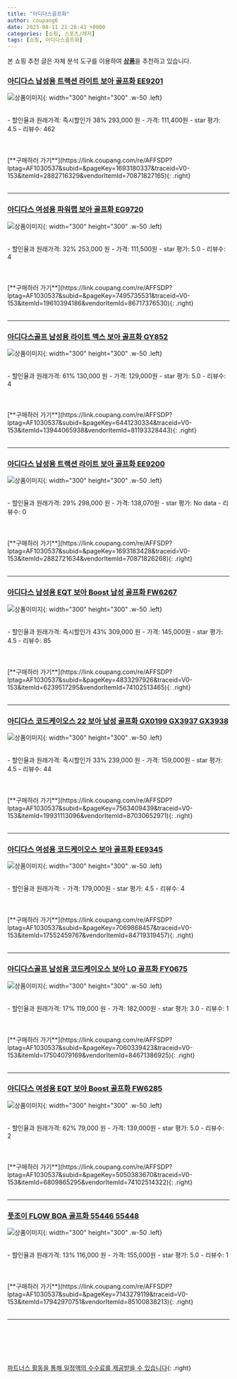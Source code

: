 ```yaml
---
title: "아디다스골프화"
author: coupang6
date: 2023-08-11 21:28:43 +0800
categories: [쇼핑, 스포츠/레저]
tags: [쇼핑, 아디다스골프화]
---
```


본 쇼핑 추천 글은 자체 분석 도구를 이용하여 [**상품**](https://link.coupang.com/a/bao1ui)을 추천하고 있습니다.

### [아디다스 남성용 트랙션 라이트 보아 골프화 EE9201](https://link.coupang.com/re/AFFSDP?lptag=AF1030537&subid=&pageKey=1693180337&traceid=V0-153&itemId=2882716329&vendorItemId=70871827165)

![상품이미지](https://thumbnail7.coupangcdn.com/thumbnails/remote/230x230ex/image/retail/images/3821672939263770-159b57df-4fb5-43b4-8fa1-59f8b5077921.jpg){: width="300" height="300" .w-50 .left}


<br>
- 할인율과 원래가격: 즉시할인가 38%  293,000   원
- 가격: 111,400원
- star 평가: 4.5
- 리뷰수: 462
<br>
<br>
<br>
<br>
[**구매하러 가기**](https://link.coupang.com/re/AFFSDP?lptag=AF1030537&subid=&pageKey=1693180337&traceid=V0-153&itemId=2882716329&vendorItemId=70871827165){: .right}
<br>
<br>

---

### [아디다스 여성용 파워랩 보아 골프화 EG9720](https://link.coupang.com/re/AFFSDP?lptag=AF1030537&subid=&pageKey=7495735531&traceid=V0-153&itemId=19610394186&vendorItemId=86717376530)

![상품이미지](https://thumbnail9.coupangcdn.com/thumbnails/remote/230x230ex/image/retail/images/2023/07/28/16/8/6137d7e3-99cf-4ec2-8abd-efe086fdb585.jpg){: width="300" height="300" .w-50 .left}


<br>
- 할인율과 원래가격: 32%  253,000   원
- 가격: 111,500원
- star 평가: 5.0
- 리뷰수: 4
<br>
<br>
<br>
<br>
[**구매하러 가기**](https://link.coupang.com/re/AFFSDP?lptag=AF1030537&subid=&pageKey=7495735531&traceid=V0-153&itemId=19610394186&vendorItemId=86717376530){: .right}
<br>
<br>

---

### [아디다스골프 남성용 라이트 맥스 보아 골프화 GY852](https://link.coupang.com/re/AFFSDP?lptag=AF1030537&subid=&pageKey=6441230334&traceid=V0-153&itemId=13944065938&vendorItemId=81193328443)

![상품이미지](https://thumbnail6.coupangcdn.com/thumbnails/remote/230x230ex/image/retail/images/2814943748941656-8c6d7841-e151-4066-927b-5c89c9b015fd.jpg){: width="300" height="300" .w-50 .left}


<br>
- 할인율과 원래가격: 61%  130,000   원
- 가격: 129,000원
- star 평가: 5.0
- 리뷰수: 4
<br>
<br>
<br>
<br>
[**구매하러 가기**](https://link.coupang.com/re/AFFSDP?lptag=AF1030537&subid=&pageKey=6441230334&traceid=V0-153&itemId=13944065938&vendorItemId=81193328443){: .right}
<br>
<br>

---

### [아디다스 남성용 트랙션 라이트 보아 골프화 EE9200](https://link.coupang.com/re/AFFSDP?lptag=AF1030537&subid=&pageKey=1693183428&traceid=V0-153&itemId=2882721634&vendorItemId=70871826268)

![상품이미지](https://thumbnail10.coupangcdn.com/thumbnails/remote/230x230ex/image/retail/images/2020/06/12/11/7/42ec2a34-ba56-4f96-9127-d91b82674909.jpg){: width="300" height="300" .w-50 .left}


<br>
- 할인율과 원래가격: 29%  298,000   원
- 가격: 138,070원
- star 평가: No data
- 리뷰수: 0
<br>
<br>
<br>
<br>
[**구매하러 가기**](https://link.coupang.com/re/AFFSDP?lptag=AF1030537&subid=&pageKey=1693183428&traceid=V0-153&itemId=2882721634&vendorItemId=70871826268){: .right}
<br>
<br>

---

### [아디다스 남성용 EQT 보아 Boost 남성 골프화 FW6267](https://link.coupang.com/re/AFFSDP?lptag=AF1030537&subid=&pageKey=4833297926&traceid=V0-153&itemId=6239517295&vendorItemId=74102513465)

![상품이미지](https://thumbnail6.coupangcdn.com/thumbnails/remote/230x230ex/image/retail/images/2021/02/22/17/8/306ccd90-c6bc-4e30-a367-e6e9c15ce111.jpg){: width="300" height="300" .w-50 .left}


<br>
- 할인율과 원래가격: 즉시할인가 43%  309,000   원
- 가격: 145,000원
- star 평가: 4.5
- 리뷰수: 85
<br>
<br>
<br>
<br>
[**구매하러 가기**](https://link.coupang.com/re/AFFSDP?lptag=AF1030537&subid=&pageKey=4833297926&traceid=V0-153&itemId=6239517295&vendorItemId=74102513465){: .right}
<br>
<br>

---

### [아디다스 코드케이오스 22 보아 남성 골프화 GX0199 GX3937 GX3938](https://link.coupang.com/re/AFFSDP?lptag=AF1030537&subid=&pageKey=7563409439&traceid=V0-153&itemId=19931113096&vendorItemId=87030652971)

![상품이미지](https://thumbnail8.coupangcdn.com/thumbnails/remote/230x230ex/image/vendor_inventory/9aea/7c52a662a7f2f25b084b90417cffd2e738dd16882094e1ffd777f64aaa99.jpg){: width="300" height="300" .w-50 .left}


<br>
- 할인율과 원래가격: 즉시할인가 33%  239,000   원
- 가격: 159,000원
- star 평가: 4.5
- 리뷰수: 44
<br>
<br>
<br>
<br>
[**구매하러 가기**](https://link.coupang.com/re/AFFSDP?lptag=AF1030537&subid=&pageKey=7563409439&traceid=V0-153&itemId=19931113096&vendorItemId=87030652971){: .right}
<br>
<br>

---

### [아디다스 여성용 코드케이오스 보아 골프화 EE9345](https://link.coupang.com/re/AFFSDP?lptag=AF1030537&subid=&pageKey=7069868457&traceid=V0-153&itemId=17552459767&vendorItemId=84719319457)

![상품이미지](https://thumbnail6.coupangcdn.com/thumbnails/remote/230x230ex/image/retail/images/2023/01/16/12/4/64f09d79-4943-4126-8fb8-630aff493000.jpg){: width="300" height="300" .w-50 .left}


<br>
- 할인율과 원래가격: 
- 가격: 179,000원
- star 평가: 4.5
- 리뷰수: 4
<br>
<br>
<br>
<br>
[**구매하러 가기**](https://link.coupang.com/re/AFFSDP?lptag=AF1030537&subid=&pageKey=7069868457&traceid=V0-153&itemId=17552459767&vendorItemId=84719319457){: .right}
<br>
<br>

---

### [아디다스골프 남성용 코드케이오스 보아 LO 골프화 FY0675](https://link.coupang.com/re/AFFSDP?lptag=AF1030537&subid=&pageKey=7060339423&traceid=V0-153&itemId=17504079169&vendorItemId=84671386925)

![상품이미지](https://thumbnail10.coupangcdn.com/thumbnails/remote/230x230ex/image/retail/images/2023/01/12/12/6/ca52dff3-c80b-47a0-88e1-f74c5f0f4570.jpg){: width="300" height="300" .w-50 .left}


<br>
- 할인율과 원래가격: 17%  119,000   원
- 가격: 182,000원
- star 평가: 3.0
- 리뷰수: 1
<br>
<br>
<br>
<br>
[**구매하러 가기**](https://link.coupang.com/re/AFFSDP?lptag=AF1030537&subid=&pageKey=7060339423&traceid=V0-153&itemId=17504079169&vendorItemId=84671386925){: .right}
<br>
<br>

---

### [아디다스 여성용 EQT 보아 Boost 골프화 FW6285](https://link.coupang.com/re/AFFSDP?lptag=AF1030537&subid=&pageKey=5050383670&traceid=V0-153&itemId=6809865295&vendorItemId=74102514322)

![상품이미지](https://thumbnail10.coupangcdn.com/thumbnails/remote/230x230ex/image/retail/images/2021/02/22/17/7/4419874f-2504-4bd4-8819-779fbe2c9b8e.jpg){: width="300" height="300" .w-50 .left}


<br>
- 할인율과 원래가격: 62%  79,000   원
- 가격: 139,000원
- star 평가: 5.0
- 리뷰수: 2
<br>
<br>
<br>
<br>
[**구매하러 가기**](https://link.coupang.com/re/AFFSDP?lptag=AF1030537&subid=&pageKey=5050383670&traceid=V0-153&itemId=6809865295&vendorItemId=74102514322){: .right}
<br>
<br>

---

### [풋조이 FLOW BOA 골프화 55446 55448](https://link.coupang.com/re/AFFSDP?lptag=AF1030537&subid=&pageKey=7143279119&traceid=V0-153&itemId=17942970751&vendorItemId=85100838213)

![상품이미지](https://thumbnail7.coupangcdn.com/thumbnails/remote/230x230ex/image/vendor_inventory/bb96/962b81d60e76707027f7b39c9ff8f1564dd1a02a1d50a745ff2581a08c25.jpg){: width="300" height="300" .w-50 .left}


<br>
- 할인율과 원래가격: 13%  116,000   원
- 가격: 155,000원
- star 평가: 5.0
- 리뷰수: 1
<br>
<br>
<br>
<br>
[**구매하러 가기**](https://link.coupang.com/re/AFFSDP?lptag=AF1030537&subid=&pageKey=7143279119&traceid=V0-153&itemId=17942970751&vendorItemId=85100838213){: .right}
<br>
<br>

---
<br><br><br><br><br> [파트너스 활동을 통해 일정액의 수수료를 제공받을 수 있습니다](https://link.coupang.com/a/bao1ui){: .right}